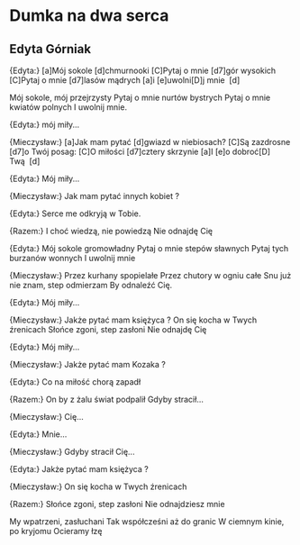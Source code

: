 # Dumka na dwa serca
## Edyta Górniak


{Edyta:}
[a]Mój sokole [d]chmurnooki
[C]Pytaj o mnie [d7]gór wysokich
[C]Pytaj o mnie [d7]lasów mądrych
[a]i [e]uwolni[D]j mnie  [d] 

Mój sokole, mój przejrzysty
Pytaj o mnie nurtów bystrych
Pytaj o mnie kwiatów polnych
I uwolnij mnie.

{Edyta:}
mój miły...

{Mieczysław:}
[a]Jak mam pytać [d]gwiazd w niebiosach?
[C]Są zazdrosne [d7]o Twój posag:
[C]O miłości [d7]cztery skrzynie
[a]I [e]o dobroć[D] Twą  [d] 

{Edyta:}
Mój miły...

{Mieczysław:}
Jak mam pytać innych kobiet ?

{Edyta:}
Serce me odkryją w Tobie.

{Razem:}
I choć wiedzą, nie powiedzą
Nie odnajdę Cię

{Edyta:}
Mój sokole gromowładny
Pytaj o mnie stepów sławnych
Pytaj tych burzanów wonnych
I uwolnij mnie

{Mieczysław:}
Przez kurhany spopielałe
Przez chutory w ogniu całe
Snu już nie znam, step odmierzam
By odnaleźć Cię.

{Edyta:}
Mój miły...

{Mieczysław:}
Jakże pytać mam księżyca ?
On się kocha w Twych źrenicach
Słońce zgoni, step zasłoni
Nie odnajdę Cię

{Edyta:}
Mój miły...

{Mieczysław:}
Jakże pytać mam Kozaka ?

{Edyta:}
Co na miłość chorą zapadł

{Razem:}
On by z żalu świat podpalił
Gdyby stracił...

{Mieczysław:}
Cię...

{Edyta:}
Mnie...

{Mieczysław:}
Gdyby stracił Cię...

{Edyta:}
Jakże pytać mam księżyca ?

{Mieczysław:}
On się kocha w Twych źrenicach

{Razem:}
Słońce zgoni, step zasłoni
Nie odnajdziesz mnie

My wpatrzeni, zasłuchani
Tak współcześni aż do granic
W ciemnym kinie, po kryjomu
Ocieramy łzę

